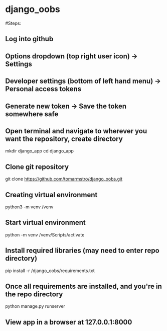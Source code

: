 # django_oobs
 
#Steps:
## Log into github
## Options dropdown (top right user icon) -> Settings
## Developer settings (bottom of left hand menu) -> Personal access tokens
## Generate new token -> Save the token somewhere safe

## Open terminal and navigate to wherever you want the repository, create directory
mkdir django_app
cd django_app

## Clone git repository
git clone https://github.com/tomarmstro/django_oobs.git

## Creating virtual environment
python3 -m venv /venv

## Start virtual environment
python -m venv /venv/Scripts/activate

## Install required libraries (may need to enter repo directory)
pip install -r /django_oobs/requirements.txt

## Once all requirements are installed, and you're in the repo directory
python manage.py runserver

## View app in a browser at 127.0.0.1:8000
